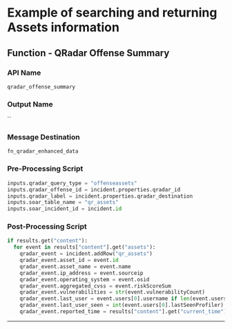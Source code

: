 <!--
    DO NOT MANUALLY EDIT THIS FILE
    THIS FILE IS AUTOMATICALLY GENERATED WITH resilient-sdk codegen
-->

# Example of searching and returning Assets information

## Function - QRadar Offense Summary

### API Name
`qradar_offense_summary`

### Output Name
``

### Message Destination
`fn_qradar_enhanced_data`

### Pre-Processing Script
```python
inputs.qradar_query_type = "offenseassets"
inputs.qradar_offense_id = incident.properties.qradar_id
inputs.qradar_label = incident.properties.qradar_destination
inputs.soar_table_name = "qr_assets"
inputs.soar_incident_id = incident.id
```

### Post-Processing Script
```python
if results.get("content"):
  for event in results["content"].get("assets"):
    qradar_event = incident.addRow("qr_assets")
    qradar_event.asset_id = event.id
    qradar_event.asset_name = event.name
    qradar_event.ip_address = event.sourceip
    qradar_event.operating_system = event.osid
    qradar_event.aggregated_cvss = event.riskScoreSum
    qradar_event.vulnerabilities = str(event.vulnerabilityCount)
    qradar_event.last_user = event.users[0].username if len(event.users) > 0 and event.users[0].username else ""
    qradar_event.last_user_seen = int(event.users[0].lastSeenProfiler) if len(event.users) > 0 and event.users[0].lastSeenProfiler else ""
    qradar_event.reported_time = results["content"].get("current_time")
```

---

